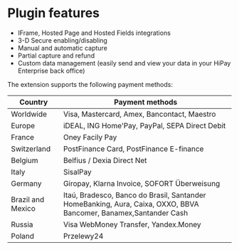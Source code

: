# Plugin features

* IFrame, Hosted Page and Hosted Fields integrations
* 3-D Secure enabling/disabling
* Manual and automatic capture
* Partial capture and refund
* Custom data management (easily send and view your data in your HiPay Enterprise back office)

The extension supports the following payment methods:

| Country           | Payment methods | 
|-------------------|-----------------|
| Worldwide         | Visa, Mastercard, Amex, Bancontact, Maestro|
| Europe            | iDEAL, ING Home'Pay, PayPal, SEPA Direct Debit |
| France            | Oney Facily Pay |
| Switzerland       | PostFinance Card, PostFinance E-finance |
| Belgium           | Belfius / Dexia Direct Net |
| Italy             | SisalPay |
| Germany           | Giropay, Klarna Invoice, SOFORT Überweisung |
| Brazil and Mexico | Itaú, Bradesco, Banco do Brasil, Santander HomeBanking, Aura, Caixa, OXXO, BBVA Bancomer, Banamex,Santander Cash |
| Russia            | Visa WebMoney Transfer, Yandex.Money |
| Poland            | Przelewy24 |

